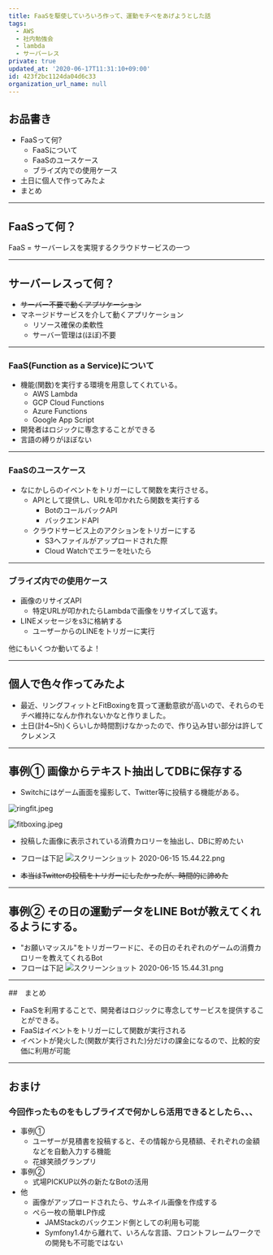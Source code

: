 ```yaml
---
title: FaaSを駆使していろいろ作って、運動モチベをあげようとした話
tags:
  - AWS
  - 社内勉強会
  - lambda
  - サーバーレス
private: true
updated_at: '2020-06-17T11:31:10+09:00'
id: 423f2bc1124da04d6c33
organization_url_name: null
---
```

## お品書き

- FaaSって何?
    - FaaSについて
    - FaaSのユースケース
    - ブライズ内での使用ケース
- 土日に個人で作ってみたよ
- まとめ

---

## FaaSって何？

FaaS = サーバーレスを実現するクラウドサービスの一つ

---

## サーバーレスって何？
- ~~サーバー不要で動くアプリケーション~~
- マネージドサービスを介して動くアプリケーション
    - リソース確保の柔軟性
    - サーバー管理は(ほぼ)不要

---

### FaaS(Function as a Service)について

- 機能(関数)を実行する環境を用意してくれている。
    - AWS Lambda
    - GCP Cloud Functions
    - Azure Functions
    - Google App Script
- 開発者はロジックに専念することができる
- 言語の縛りがほぼない

---

### FaaSのユースケース

- なにかしらのイベントをトリガーにして関数を実行させる。
    - APIとして提供し、URLを叩かれたら関数を実行する
        - BotのコールバックAPI
        - バックエンドAPI
    - クラウドサービス上のアクションをトリガーにする
        - S3へファイルがアップロードされた際
        - Cloud Watchでエラーを吐いたら

---

### ブライズ内での使用ケース

- 画像のリサイズAPI
    - 特定URLが叩かれたらLambdaで画像をリサイズして返す。
- LINEメッセージをs3に格納する
    - ユーザーからのLINEをトリガーに実行

他にもいくつか動いてるよ！

---

## 個人で色々作ってみたよ

- 最近、リングフィットとFitBoxingを買って運動意欲が高いので、それらのモチベ維持になんか作れないかなと作りました。
- 土日(計4~5h)くらいしか時間割けなかったので、作り込み甘い部分は許してクレメンス

---

## 事例① 画像からテキスト抽出してDBに保存する

- Switchにはゲーム画面を撮影して、Twitter等に投稿する機能がある。

![ringfit.jpeg](https://qiita-image-store.s3.ap-northeast-1.amazonaws.com/0/166596/5dd12115-3648-d488-92fc-ca86d96be5f5.jpeg)

![fitboxing.jpeg](https://qiita-image-store.s3.ap-northeast-1.amazonaws.com/0/166596/2093f0ab-efba-f7c4-fdf2-8c218c0bc9db.jpeg)

- 投稿した画像に表示されている消費カロリーを抽出し、DBに貯めたい
- フローは下記
![スクリーンショット 2020-06-15 15.44.22.png](https://qiita-image-store.s3.ap-northeast-1.amazonaws.com/0/166596/616b9891-5b77-6831-6236-85808c44187b.png)

- ~~本当はTwitterの投稿をトリガーにしたかったが、時間的に諦めた~~

---

## 事例② その日の運動データをLINE Botが教えてくれるようにする。

- "お願いマッスル"をトリガーワードに、その日のそれぞれのゲームの消費カロリーを教えてくれるBot
- フローは下記
![スクリーンショット 2020-06-15 15.44.31.png](https://qiita-image-store.s3.ap-northeast-1.amazonaws.com/0/166596/e5c49f3a-0a55-fb50-79ec-99608d6ce19b.png)

---

##　まとめ

- FaaSを利用することで、開発者はロジックに専念してサービスを提供することができる。
- FaaSはイベントをトリガーにして関数が実行される
- イベントが発火した(関数が実行された)分だけの課金になるので、比較的安価に利用が可能

---

## おまけ

### 今回作ったものをもしブライズで何かしら活用できるとしたら、、、

- 事例①
    - ユーザーが見積書を投稿すると、その情報から見積額、それぞれの金額などを自動入力する機能
    - 花嫁笑顔グランプリ
- 事例②
    - 式場PICKUP以外の新たなBotの活用
- 他
    - 画像がアップロードされたら、サムネイル画像を作成する
    - ぺら一枚の簡単LP作成
        - JAMStackのバックエンド側としての利用も可能
        - Symfony1.4から離れて、いろんな言語、フロントフレームワークでの開発も不可能ではない
